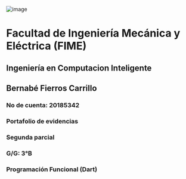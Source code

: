 ![image](https://user-images.githubusercontent.com/74273829/190940758-672b2191-9ec4-49b5-953e-2aaa8e53065a.png)

# Facultad de Ingeniería Mecánica y Eléctrica (FIME) 
## Ingeniería en Computacion Inteligente 
## Bernabé Fierros Carrillo 
### No de cuenta: 20185342 
### Portafolio de evidencias 
### Segunda parcial 
### G/G: 3°B 
### Programación Funcional (Dart) 
